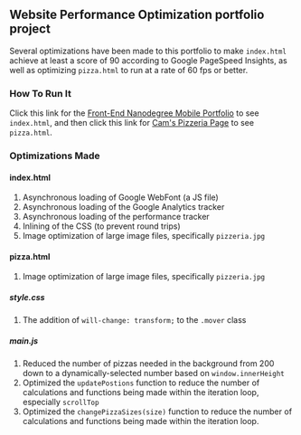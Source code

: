 ## Website Performance Optimization portfolio project

Several optimizations have been made to this portfolio to make `index.html` achieve at least a score of 90 according to Google PageSpeed Insights, as well as optimizing `pizza.html` to run at a rate of 60 fps or better.

### How To Run It

Click this link for the [Front-End Nanodegree Mobile Portfolio](http://lastres0rt.github.io/frontend-nanodegree-mobile-portfolio/) to see `index.html`, and then click this link for [Cam's Pizzeria Page](http://lastres0rt.github.io/frontend-nanodegree-mobile-portfolio/views/pizza.html) to see `pizza.html`.

### Optimizations Made

#### index.html

1. Asynchronous loading of Google WebFont (a JS file)
1. Asynchronous loading of the Google Analytics tracker
1. Asynchronous loading of the performance tracker
1. Inlining of the CSS (to prevent round trips)
1. Image optimization of large image files, specifically `pizzeria.jpg`

#### pizza.html

1. Image optimization of large image files, specifically `pizzeria.jpg`

##### style.css
1. The addition of `will-change: transform;` to the `.mover` class

##### main.js

1. Reduced the number of pizzas needed in the background from 200 down to a dynamically-selected number based on `window.innerHeight`
2. Optimized the `updatePostions` function to reduce the number of calculations and functions being made within the iteration loop, especially `scrollTop`
3. Optimized the `changePizzaSizes(size)` function to reduce the number of calculations and functions being made within the iteration loop.